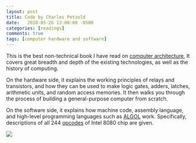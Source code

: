 ```yaml
---
layout: post
title: Code by Charles Petzold
date:   2018-05-26 13:00:00 -0500
categories: [readings]
comments: true
tags: [computer hardware and software]
---
```


This is the best non-technical book I have read on [computer architecture](https://en.wikipedia.org/wiki/Computer_architecture),
It covers great breadth and depth of the existing technologies,
as well as the history of computing.

On the hardware side, it explains the working principles of relays and transistors,
and how they can be used to make logic gates, adders, latches, arithmetic units, and random access memories.
It then walks you through the process of building a general-purpose computer from scratch.

On the software side, it explains how machine code, assembly language,
and high-level programming languages such as [ALGOL](https://en.wikipedia.org/wiki/ALGOL) work.
Specifically, descriptions of all 244 [opcodes](https://en.wikipedia.org/wiki/Opcode) of Intel 8080 chip are given.

<a target="_blank"  href="https://www.amazon.com/gp/product/0735611319/ref=as_li_tl?ie=UTF8&camp=1789&creative=9325&creativeASIN=0735611319&linkCode=as2&tag=nosarthur2016-20&linkId=2552b863e34cd0594713fd2757908fbd"><img border="0" src="//ws-na.amazon-adsystem.com/widgets/q?_encoding=UTF8&MarketPlace=US&ASIN=0735611319&ServiceVersion=20070822&ID=AsinImage&WS=1&Format=_SL250_&tag=nosarthur2016-20" ></a><img src="//ir-na.amazon-adsystem.com/e/ir?t=nosarthur2016-20&l=am2&o=1&a=0735611319" width="1" height="1" border="0" alt="" style="border:none !important; margin:0px !important;" />
